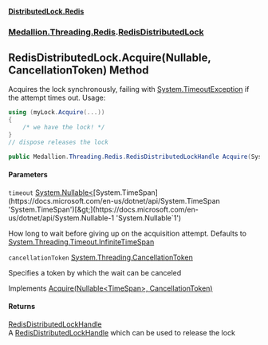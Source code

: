 #### [DistributedLock.Redis](README.md 'README')
### [Medallion.Threading.Redis](Medallion.Threading.Redis.md 'Medallion.Threading.Redis').[RedisDistributedLock](RedisDistributedLock.md 'Medallion.Threading.Redis.RedisDistributedLock')

## RedisDistributedLock.Acquire(Nullable<TimeSpan>, CancellationToken) Method

Acquires the lock synchronously, failing with [System.TimeoutException](https://docs.microsoft.com/en-us/dotnet/api/System.TimeoutException 'System.TimeoutException') if the attempt times out. Usage: 

```csharp
using (myLock.Acquire(...))
{
    /* we have the lock! */
}
// dispose releases the lock
```

```csharp
public Medallion.Threading.Redis.RedisDistributedLockHandle Acquire(System.Nullable<System.TimeSpan> timeout=null, System.Threading.CancellationToken cancellationToken=default(System.Threading.CancellationToken));
```
#### Parameters

<a name='Medallion.Threading.Redis.RedisDistributedLock.Acquire(System.Nullable_System.TimeSpan_,System.Threading.CancellationToken).timeout'></a>

`timeout` [System.Nullable&lt;](https://docs.microsoft.com/en-us/dotnet/api/System.Nullable-1 'System.Nullable`1')[System.TimeSpan](https://docs.microsoft.com/en-us/dotnet/api/System.TimeSpan 'System.TimeSpan')[&gt;](https://docs.microsoft.com/en-us/dotnet/api/System.Nullable-1 'System.Nullable`1')

How long to wait before giving up on the acquisition attempt. Defaults to [System.Threading.Timeout.InfiniteTimeSpan](https://docs.microsoft.com/en-us/dotnet/api/System.Threading.Timeout.InfiniteTimeSpan 'System.Threading.Timeout.InfiniteTimeSpan')

<a name='Medallion.Threading.Redis.RedisDistributedLock.Acquire(System.Nullable_System.TimeSpan_,System.Threading.CancellationToken).cancellationToken'></a>

`cancellationToken` [System.Threading.CancellationToken](https://docs.microsoft.com/en-us/dotnet/api/System.Threading.CancellationToken 'System.Threading.CancellationToken')

Specifies a token by which the wait can be canceled

Implements [Acquire(Nullable&lt;TimeSpan&gt;, CancellationToken)](https://github.com/madelson/DistributedLock/tree/default-documentation/docs/api/DistributedLock.Core/IDistributedLock.Acquire.Q+8FXimBZqUrDv5tTRw59w.md 'Medallion.Threading.IDistributedLock.Acquire(System.Nullable{System.TimeSpan},System.Threading.CancellationToken)')

#### Returns
[RedisDistributedLockHandle](RedisDistributedLockHandle.md 'Medallion.Threading.Redis.RedisDistributedLockHandle')  
A [RedisDistributedLockHandle](RedisDistributedLockHandle.md 'Medallion.Threading.Redis.RedisDistributedLockHandle') which can be used to release the lock